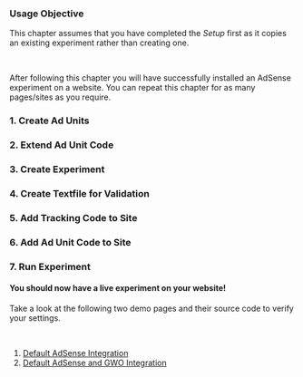 <div class="alert-message block-message info">
<h3>Usage Objective</h3>
<p>This chapter assumes that you have completed the <em>Setup</em> first as it copies an existing experiment rather than creating one.</p>
<br />
<p>After following this chapter you will have successfully installed an AdSense experiment on a website. You can repeat this chapter for as many pages/sites as you require.</p>
</div>

### 1. Create Ad Units
### 2. Extend Ad Unit Code
### 3. Create Experiment
### 4. Create Textfile for Validation
### 5. Add Tracking Code to Site
### 6. Add Ad Unit Code to Site
### 7. Run Experiment

<div class="alert-message block-message info">
  <h4>You should now have a live experiment on your website!</h4>
  <p>Take a look at the following two demo pages and their source code to verify your settings.</p>
  <br />
  <ol>
    <li><a href="/demo/1-default-adsense-integration.html">Default AdSense Integration</a></li>
    <li><a href="/demo/2-default-adsense-and-gwo-integration.html">Default AdSense and GWO Integration</a></li>
  </ol>
</div>
